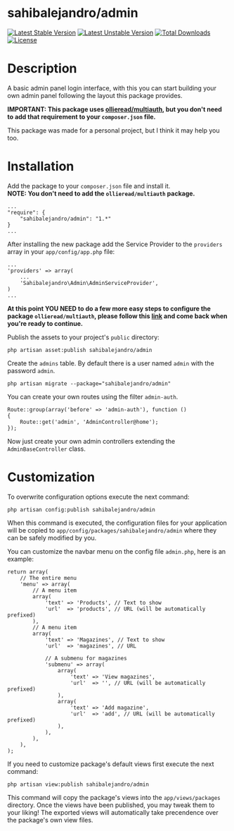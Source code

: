 sahibalejandro/admin
====================

[![Latest Stable Version](https://poser.pugx.org/sahibalejandro/admin/version.png)](https://packagist.org/packages/sahibalejandro/admin) [![Latest Unstable Version](https://poser.pugx.org/sahibalejandro/admin/v/unstable.png)](//packagist.org/packages/sahibalejandro/admin) [![Total Downloads](https://poser.pugx.org/sahibalejandro/admin/downloads.png)](https://packagist.org/packages/sahibalejandro/admin) [![License](https://poser.pugx.org/sahibalejandro/admin/license.png)](https://packagist.org/packages/sahibalejandro/admin)

Description
===========

A basic admin panel login interface, with this you can start building your own
admin panel following the layout this package provides.

**IMPORTANT: This package uses [ollieread/multiauth](https://github.com/ollieread/multiauth),
but you don't need to add that requirement to your `composer.json` file.**

This package was made for a personal project, but I think it may help you too.

Installation
============

Add the package to your `composer.json` file and install it.  
**NOTE: You don't need to add the `ollieread/multiauth` package.**

    ...
    "require": {
        "sahibalejandro/admin": "1.*"
    }
    ...

After installing the new package add the Service Provider to the `providers`
array in your `app/config/app.php` file:

    ...
    'providers' => array(
        ...
        'Sahibalejandro\Admin\AdminServiceProvider',
    )
    ...


**At this point YOU NEED to do a few more easy steps to configure the package
`ollieread/multiauth`, please follow this
[link](https://github.com/ollieread/multiauth#installation) and come back when
you're ready to continue.**


Publish the assets to your project's `public` directory:

    php artisan asset:publish sahibalejandro/admin

Create the `admins` table. By default there is a user named `admin` with the
password `admin`.

    php artisan migrate --package="sahibalejandro/admin"

You can create your own routes using the filter `admin-auth`.

    Route::group(array('before' => 'admin-auth'), function ()
    {
        Route::get('admin', 'AdminController@home');
    });

Now just create your own admin controllers extending the `AdminBaseController`
class.

Customization
=============

To overwrite configuration options execute the next command:

    php artisan config:publish sahibalejandro/admin

When this command is executed, the configuration files for your application
will be copied to `app/config/packages/sahibalejandro/admin` where they can
be safely modified by you.

You can customize the navbar menu on the config file `admin.php`, here is
an example:

    return array(
        // The entire menu
        'menu' => array(
            // A menu item
            array(
                'text' => 'Products', // Text to show
                'url'  => 'products', // URL (will be automatically prefixed)
            ),
            // A menu item
            array(
                'text' => 'Magazines', // Text to show
                'url'  => 'magazines', // URL

                // A submenu for magazines
                'submenu' => array(
                    array(
                        'text' => 'View magazines',
                        'url'  => '', // URL (will be automatically prefixed)
                    ),
                    array(
                        'text' => 'Add magazine',
                        'url'  => 'add', // URL (will be automatically prefixed)
                    ),
                ),
            ),
        ),
    );

If you need to customize package's default views first execute the next
command:

    php artisan view:publish sahibalejandro/admin

This command will copy the package's views into the `app/views/packages`
directory. Once the views have been published, you may tweak them to your
liking! The exported views will automatically take precendence over the
package's own view files.
